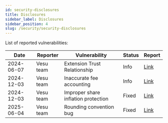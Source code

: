 ```yaml
---
id: security-disclosures
title: Disclosures
sidebar_label: Disclosures
sidebar_position: 4
slug: /security/security-disclosures
---
```


List of reported vulnerabilities:

| **Date**   | **Reporter** | **Vulnerability**                   | **Status** | **Report**                                  |
| ---------- | ------------ | ----------------------------------- | ---------- | ------------------------------------------- |
| 2024-06-07 | Vesu team    | Extension Trust Relationship        | Info       | [Link](/security/disclosures-report/extension-trust-disclosure) |
| 2024-12-03 | Vesu team    | Inaccurate fee accounting           | Info       | [Link](/security/disclosures-report/fee-accounting-disclosure) |
| 2024-12-03 | Vesu team    | Improper share inflation protection | Fixed      | [Link](/security/disclosures-report/share-inflation-protection-disclosure) |
| 2025-06-04 | Vesu team    | Rounding convention bug | Fixed      | [Link](/security/disclosures-report/rounding-convention-bug-disclosure) |